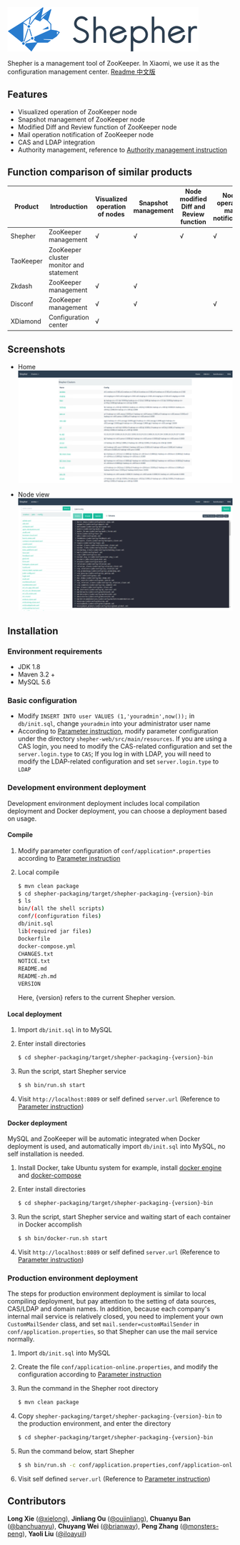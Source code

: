 ![LOGO](Docs/images/logo_full_color_h100.png)

Shepher is a management tool of ZooKeeper. In Xiaomi, we use it as the configuration management center. [Readme 中文版](README-zh.md)

## Features
- Visualized operation of ZooKeeper node
- Snapshot management of ZooKeeper node
- Modified Diff and Review function of ZooKeeper node
- Mail operation notification of ZooKeeper node
- CAS and LDAP integration
- Authority management, reference to [Authority management instruction](Docs/Authority.md)

## Function comparison of similar products
Product | Introduction | Visualized operation of nodes | Snapshot management | Node modified Diff and Review function | Node operated mail notification | CAS and LDAP log | Authority management | Cascade delete | System status monitor
---|---|---|---|---|---|---|---|---|---
Shepher | ZooKeeper management | √ | √ | √ | √ | √ | √ |   |  
TaoKeeper | ZooKeeper cluster monitor and statement |   |   |   |   |   |   |   | √
Zkdash | ZooKeeper management | √ | √ |   |   |   |   | √ |  
Disconf | ZooKeeper management | √ | √ |   | √ |   | √ | √ | √
XDiamond | Configuration center | √ |   |   |   | √ | √ |   | √

## Screenshots
- Home
![Home](Docs/images/home.png)

- Node view
![Node view](Docs/images/node-view.png)

## Installation

### Environment requirements
- JDK 1.8
- Maven 3.2 +
- MySQL 5.6

### Basic configuration

- Modify `INSERT INTO user VALUES (1,'youradmin',now());` in `db/init.sql`, change `youradmin` into your administrator user name
- According to [Parameter instruction](Docs/Parameter.md), modify parameter configuration under the directory `shepher-web/src/main/resources`. If you are using a CAS login, you need to modify the CAS-related configuration and set the `server.login.type` to `CAS`; If you log in with LDAP, you will need to modify the LDAP-related configuration and set `server.login.type` to `LDAP`

### Development environment deployment

Development environment deployment includes local compilation deployment and Docker deployment, you can choose a deployment based on usage.

#### Compile
1. Modify parameter configuration of `conf/application*.properties` according to [Parameter instruction](Docs/Parameter.md)
2. Local compile

    ```sh
    $ mvn clean package 
    $ cd shepher-packaging/target/shepher-packaging-{version}-bin
    $ ls
    bin/(all the shell scripts)
    conf/(configuration files)
    db/init.sql
    lib(required jar files)
    Dockerfile
    docker-compose.yml
    CHANGES.txt
    NOTICE.txt
    README.md
    README-zh.md
    VERSION
    ```
    Here, {version} refers to the current Shepher version.

#### Local deployment

1. Import `db/init.sql` in to MySQL
2. Enter install directories

    ```sh
    $ cd shepher-packaging/target/shepher-packaging-{version}-bin
    ```
3. Run the script, start Shepher service

    ```sh
    $ sh bin/run.sh start 
    ```
4. Visit `http://localhost:8089` or self defined `server.url` (Reference to [Parameter instruction](Docs/Parameter.md))

#### Docker deployment

MySQL and ZooKeeper will be automatic integrated when Docker deployment is used, and automatically import `db/init.sql` into MySQL, no self installation is needed.

1. Install Docker, take Ubuntu system for example, install [docker engine](https://docs.docker.com/engine/installation/#installation) and [docker-compose](https://docs.docker.com/compose/install/)
2. Enter install directories

    ```sh
    $ cd shepher-packaging/target/shepher-packaging-{version}-bin
    ```
3. Run the script, start Shepher service and waiting start of each container in Docker accomplish

    ```sh
    $ sh bin/docker-run.sh start 
    ```
4. Visit `http://localhost:8089` or self defined `server.url` (Reference to [Parameter instruction](Docs/Parameter.md))

### Production environment deployment

The steps for production environment deployment is similar to local compiling deployment, but pay attention to the setting of data sources, CAS/LDAP and domain names. In addition, because each company's internal mail service is relatively closed, you need to implement your own `CustomMailSender` class, and set `mail.sender=customMailSender` in` conf/application.properties`, so that Shepher can use the mail service normally.

1. Import `db/init.sql` into MySQL
2. Create the file `conf/application-online.properties`, and modify the configuration according to [Parameter instruction](Docs/Parameter.md)
3. Run the command in the Shepher root directory

    ```sh
    $ mvn clean package
    ```
4. Copy `shepher-packaging/target/shepher-packaging-{version}-bin` to the production environment, and enter the directory 

    ```sh
    $ cd shepher-packaging/target/shepher-packaging-{version}-bin
    ```
5. Run the command below, start Shepher

    ```sh
    $ sh bin/run.sh -c conf/application.properties,conf/application-online.properties start 
    ```
6. Visit self defined `server.url` (Reference to [Parameter instruction](Docs/Parameter.md))

## Contributors

**Long Xie** ([@xielong](https://github.com/xielong)),
**Jinliang Ou** ([@oujinliang](https://github.com/oujinliang)),
**Chuanyu Ban** ([@banchuanyu](https://github.com/banchuanyu)),
**Chuyang Wei** ([@brianway](https://github.com/brianway)),
**Peng Zhang** ([@monsters-peng](https://github.com/monsters-peng)),
**Yaoli Liu** ([@iloayuil](https://github.com/iloayuil))
